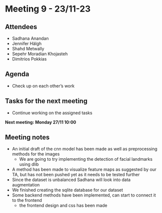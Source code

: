 # Meeting 9 - 23/11-23

## Attendees
- Sadhana Anandan
- Jennifer Hälgh
- Shahd Metwally
- Sepehr Moradian Khojasteh
- Dimitrios Pokkias

## Agenda
- Check up on each other’s work


## Tasks for the next meeting
- Continue working on the assigned tasks

**Next meeting: Monday 27/11 10:00**

## Meeting notes
- An initial draft of the cnn model has been made as well as preprocessing methods for the images
    - We are going to try implementing the detection of facial landmarks using dlib
- A method has been made to visualize feature maps as suggested by our TA, but has not been pushed yet as it needs to be tested further
- Since the dataset is unbalanced Sadhana will look into data augmentation
- We finished creating the sqlite database for our dataset
- Some backend methods have been implemented, can start to connect it to the frontend
    - the frontend design and css has been made

 




